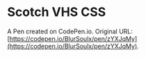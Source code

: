 # Scotch VHS CSS

A Pen created on CodePen.io. Original URL: [https://codepen.io/BlurSoulx/pen/zYXJqMy](https://codepen.io/BlurSoulx/pen/zYXJqMy).


